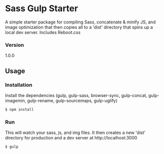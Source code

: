 # Sass Gulp Starter

A simple starter package for compiling Sass, concatenate & minify JS, and image optimization that then copies all to a 'dist' directory that spins up a local dev server. Includes Reboot.css

### Version
1.0.0

## Usage


### Installation

Install the dependencies (gulp, gulp-sass, browser-sync, gulp-concat, gulp-imagemin, gulp-rename, gulp-sourcemaps, gulp-uglify)

```sh
$ npm install
```

### Run

This will watch your sass, js, and img files. It then creates a new 'dist' directory for production and a dev server at http://localhost:3000

```sh
$ gulp
```